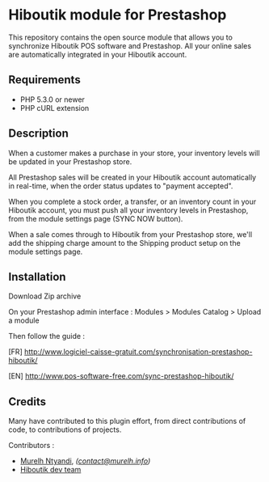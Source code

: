 # Hiboutik module for Prestashop

This repository contains the open source module that allows you to synchronize Hiboutik POS software and Prestashop.
All your online sales are automatically integrated in your Hiboutik account.

## Requirements

* PHP 5.3.0 or newer
* PHP cURL extension

## Description

When a customer makes a purchase in your store, your inventory levels will be updated in your Prestashop store.

All Prestashop sales will be created in your Hiboutik account automatically in real-time, when the order status updates to "payment accepted".

When you complete a stock order, a transfer, or an inventory count in your Hiboutik account, you must push all your inventory levels in Prestashop, from the module settings page (SYNC NOW button).

When a sale comes through to Hiboutik from your Prestashop store, we'll add the shipping charge amount to the Shipping product setup on the module settings page.


## Installation

Download Zip archive

On your Prestashop admin interface : Modules > Modules Catalog > Upload a module

Then follow the guide :

[FR] http://www.logiciel-caisse-gratuit.com/synchronisation-prestashop-hiboutik/

[EN] http://www.pos-software-free.com/sync-prestashop-hiboutik/


## Credits

Many have contributed to this plugin effort, from direct contributions of code, to contributions of projects.

Contributors :
* [Murelh Ntyandi](http://www.murelh.info), _(contact@murelh.info)_
* [Hiboutik dev team](https://www.hiboutik.com)
